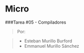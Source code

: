# Micro
###Tarea #05 - Compiladores

>Por:

> * Esteban Murillo Burford
> * Emmanuel Murillo Sánchez